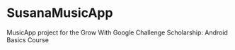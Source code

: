 # SusanaMusicApp
MusicApp project for the Grow With Google Challenge Scholarship: Android Basics Course
